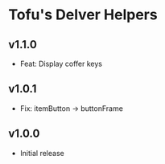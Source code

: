 # Tofu's Delver Helpers

## v1.1.0

- Feat: Display coffer keys

## v1.0.1

- Fix: itemButton -> buttonFrame

## v1.0.0

- Initial release
